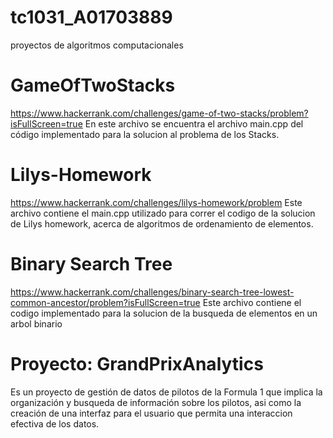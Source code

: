# tc1031_A01703889
proyectos de algoritmos computacionales

# GameOfTwoStacks
https://www.hackerrank.com/challenges/game-of-two-stacks/problem?isFullScreen=true
En este archivo se encuentra el archivo main.cpp del código implementado para la solucion al problema de los Stacks.

# Lilys-Homework
https://www.hackerrank.com/challenges/lilys-homework/problem
Este archivo contiene el main.cpp utilizado para correr el codigo de la solucion de Lilys homework, acerca de algoritmos de ordenamiento de elementos.

# Binary Search Tree
https://www.hackerrank.com/challenges/binary-search-tree-lowest-common-ancestor/problem?isFullScreen=true
Este archivo contiene el codigo implementado para la solucion de la busqueda de elementos en un arbol binario

# Proyecto: GrandPrixAnalytics
Es un proyecto de gestión de datos de pilotos de la Formula 1 que implica la organización y busqueda de información sobre los pilotos, asi como la creación de una interfaz para el usuario que permita una interaccion efectiva de los datos.

